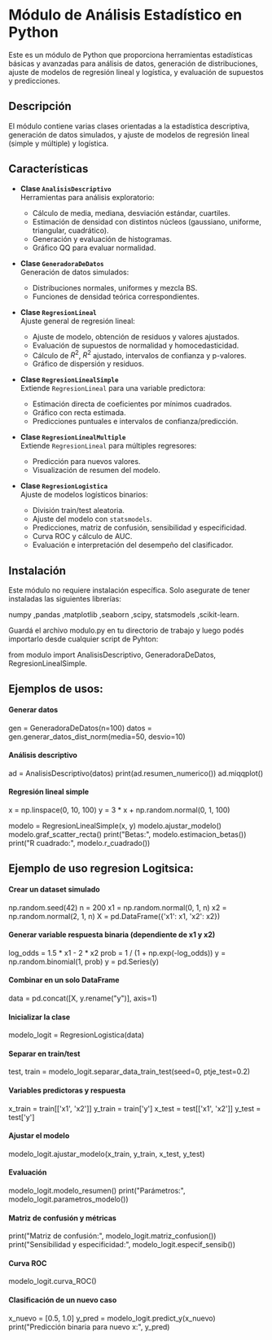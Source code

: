 # Módulo de Análisis Estadístico en Python

Este es un módulo de Python que proporciona herramientas estadísticas básicas y avanzadas para análisis de datos, generación de distribuciones, ajuste de modelos de regresión lineal y logística, y evaluación de supuestos y predicciones.

## Descripción

El módulo contiene varias clases orientadas a la estadística descriptiva, generación de datos simulados, y ajuste de modelos de regresión lineal (simple y múltiple) y logística.

## Características

- **Clase `AnalisisDescriptivo`**  
  Herramientas para análisis exploratorio:  
  - Cálculo de media, mediana, desviación estándar, cuartiles.  
  - Estimación de densidad con distintos núcleos (gaussiano, uniforme, triangular, cuadrático).  
  - Generación y evaluación de histogramas.  
  - Gráfico QQ para evaluar normalidad.

- **Clase `GeneradoraDeDatos`**  
  Generación de datos simulados:  
  - Distribuciones normales, uniformes y mezcla BS.  
  - Funciones de densidad teórica correspondientes.

- **Clase `RegresionLineal`**  
  Ajuste general de regresión lineal:  
  - Ajuste de modelo, obtención de residuos y valores ajustados.  
  - Evaluación de supuestos de normalidad y homocedasticidad.  
  - Cálculo de $R^2$, $R^2$ ajustado, intervalos de confianza y p-valores.  
  - Gráfico de dispersión y residuos.

- **Clase `RegresionLinealSimple`**  
  Extiende `RegresionLineal` para una variable predictora:  
  - Estimación directa de coeficientes por mínimos cuadrados.  
  - Gráfico con recta estimada.  
  - Predicciones puntuales e intervalos de confianza/predicción.

- **Clase `RegresionLinealMultiple`**  
  Extiende `RegresionLineal` para múltiples regresores:  
  - Predicción para nuevos valores.  
  - Visualización de resumen del modelo.

- **Clase `RegresionLogistica`**  
  Ajuste de modelos logísticos binarios:  
  - División train/test aleatoria.  
  - Ajuste del modelo con `statsmodels`.  
  - Predicciones, matriz de confusión, sensibilidad y especificidad.  
  - Curva ROC y cálculo de AUC.  
  - Evaluación e interpretación del desempeño del clasificador.

## Instalación

Este módulo no requiere instalación específica. Solo asegurate de tener instaladas las siguientes librerías:

 numpy ,pandas ,matplotlib ,seaborn ,scipy, statsmodels ,scikit-learn.

Guardá el archivo modulo.py en tu directorio de trabajo y luego podés importarlo desde cualquier script de Pyhton:

from modulo import AnalisisDescriptivo, GeneradoraDeDatos, RegresionLinealSimple.


## Ejemplos de usos:

#### Generar datos
gen = GeneradoraDeDatos(n=100)
datos = gen.generar_datos_dist_norm(media=50, desvio=10)

#### Análisis descriptivo
ad = AnalisisDescriptivo(datos)
print(ad.resumen_numerico())
ad.miqqplot()

#### Regresión lineal simple
x = np.linspace(0, 10, 100)
y = 3 * x + np.random.normal(0, 1, 100)

modelo = RegresionLinealSimple(x, y)
modelo.ajustar_modelo()
modelo.graf_scatter_recta()
print("Betas:", modelo.estimacion_betas())
print("R cuadrado:", modelo.r_cuadrado())

## Ejemplo de uso regresion Logitsica:

#### Crear un dataset simulado
np.random.seed(42)
n = 200
x1 = np.random.normal(0, 1, n)
x2 = np.random.normal(2, 1, n)
X = pd.DataFrame({'x1': x1, 'x2': x2})

#### Generar variable respuesta binaria (dependiente de x1 y x2)
log_odds = 1.5 * x1 - 2 * x2
prob = 1 / (1 + np.exp(-log_odds))
y = np.random.binomial(1, prob)
y = pd.Series(y)

#### Combinar en un solo DataFrame
data = pd.concat([X, y.rename("y")], axis=1)

#### Inicializar la clase
modelo_logit = RegresionLogistica(data)

#### Separar en train/test
test, train = modelo_logit.separar_data_train_test(seed=0, ptje_test=0.2)

#### Variables predictoras y respuesta
x_train = train[['x1', 'x2']]
y_train = train['y']
x_test = test[['x1', 'x2']]
y_test = test['y']

#### Ajustar el modelo
modelo_logit.ajustar_modelo(x_train, y_train, x_test, y_test)

#### Evaluación
modelo_logit.modelo_resumen()
print("Parámetros:", modelo_logit.parametros_modelo())

#### Matriz de confusión y métricas
print("Matriz de confusión:", modelo_logit.matriz_confusion())
print("Sensibilidad y especificidad:", modelo_logit.especif_sensib())

#### Curva ROC
modelo_logit.curva_ROC()

#### Clasificación de un nuevo caso
x_nuevo = [0.5, 1.0]
y_pred = modelo_logit.predict_y(x_nuevo)
print("Predicción binaria para nuevo x:", y_pred)